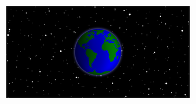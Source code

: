 <div align="center">
  <img src="https://raw.githubusercontent.com/6twenty/6twenty/master/svg.svg">
</div>
